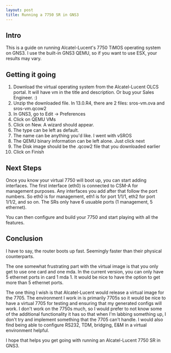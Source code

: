 ```yaml
---
layout: post
title: Running a 7750 SR in GNS3
---
```


Intro
-----
This is a guide on running Alcatel-Lucent's 7750 TiMOS operating system on GNS3. I use the built-in GNS3 QEMU, so if you want to use ESX, your results may vary.

Getting it going
----------------
1. Download the virtual operating system from the Alcatel-Lucent OLCS portal. It will have vm in the title and description. Or bug your Sales Engineer. :)
2. Unzip the downloaded file. In 13.0.R4, there are 2 files: sros-vm.ova and sros-vm.qcow2
3. In GNS3, go to Edit -> Preferences
4. Click on QEMU VMs
5. Click on New. A wizard should appear.
6. The type can be left as default.
7. The name can be anything you'd like. I went with vSROS
8. The QEMU binary information can be left alone. Just click next
9. The Disk image should be the .qcow2 file that you downloaded earlier
10. Click on Finish

Next Steps
----------
Once you know your virtual 7750 will boot up, you can start adding interfaces. The first interface (eth0) is connected to CSM-A for management purposes. Any interfaces you add after that follow the port numbers. So eth0 is for management, eth1 is for port 1/1/1, eth2 for port 1/1/2, and so on. The SRs only have 6 usuable ports (1 management, 5 ethernet).

You can then configure and build your 7750 and start playing with all the features.

Conclusion
----------
I have to say, the router boots up fast. Seemingly faster than their physical counterparts.

The one somewhat frustrating part with the virtual image is that you only get to use one card and one mda. In the current version, you can only have 5 ethernet ports in card 1 mda 1.  It would be nice to have the option to get more than 5 ethernet ports.

The one thing I wish is that Alcatel-Lucent would release a virtual image for the 7705. The environment I work in is primarily 7705s so it would be nice to have a virtual 7705 for testing and ensuring that my generated configs will work. I don't work on the 7750s much, so I would prefer to not know some of the additional functionality it has so that when I'm labbing something up, I don't try and implement something that the 7705 can't handle. I would also find being able to configure RS232, TDM, bridging, E&M in a virtual environment helpful.

I hope that helps you get going with running an Alcatel-Lucent 7750 SR in GNS3.
